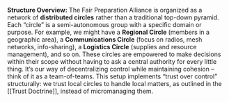 **Structure Overview:** The Fair Preparation Alliance is organized as a network of **distributed circles** rather than a traditional top-down pyramid. Each “circle” is a semi-autonomous group with a specific domain or purpose. For example, we might have a **Regional Circle** (members in a geographic area), a **Communications Circle** (focus on radios, mesh networks, info-sharing), a **Logistics Circle** (supplies and resource management), and so on. These circles are empowered to make decisions within their scope without having to ask a central authority for every little thing. It’s our way of decentralizing control while maintaining cohesion – think of it as a team-of-teams. This setup implements “trust over control” structurally: we trust local circles to handle local matters, as outlined in the [[Trust Doctrine]], instead of micromanaging them.